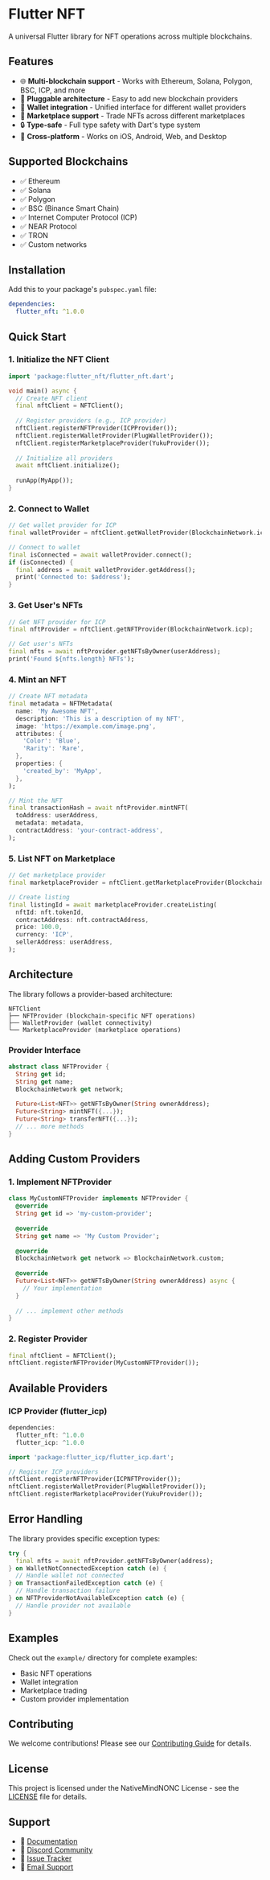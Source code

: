 # Flutter NFT

A universal Flutter library for NFT operations across multiple blockchains.

## Features

- 🌐 **Multi-blockchain support** - Works with Ethereum, Solana, Polygon, BSC, ICP, and more
- 🔌 **Pluggable architecture** - Easy to add new blockchain providers
- 💼 **Wallet integration** - Unified interface for different wallet providers
- 🛒 **Marketplace support** - Trade NFTs across different marketplaces
- 🔒 **Type-safe** - Full type safety with Dart's type system
- 📱 **Cross-platform** - Works on iOS, Android, Web, and Desktop

## Supported Blockchains

- ✅ Ethereum
- ✅ Solana
- ✅ Polygon
- ✅ BSC (Binance Smart Chain)
- ✅ Internet Computer Protocol (ICP)
- ✅ NEAR Protocol
- ✅ TRON
- ✅ Custom networks

## Installation

Add this to your package's `pubspec.yaml` file:

```yaml
dependencies:
  flutter_nft: ^1.0.0
```

## Quick Start

### 1. Initialize the NFT Client

```dart
import 'package:flutter_nft/flutter_nft.dart';

void main() async {
  // Create NFT client
  final nftClient = NFTClient();
  
  // Register providers (e.g., ICP provider)
  nftClient.registerNFTProvider(ICPProvider());
  nftClient.registerWalletProvider(PlugWalletProvider());
  nftClient.registerMarketplaceProvider(YukuProvider());
  
  // Initialize all providers
  await nftClient.initialize();
  
  runApp(MyApp());
}
```

### 2. Connect to Wallet

```dart
// Get wallet provider for ICP
final walletProvider = nftClient.getWalletProvider(BlockchainNetwork.icp);

// Connect to wallet
final isConnected = await walletProvider.connect();
if (isConnected) {
  final address = await walletProvider.getAddress();
  print('Connected to: $address');
}
```

### 3. Get User's NFTs

```dart
// Get NFT provider for ICP
final nftProvider = nftClient.getNFTProvider(BlockchainNetwork.icp);

// Get user's NFTs
final nfts = await nftProvider.getNFTsByOwner(userAddress);
print('Found ${nfts.length} NFTs');
```

### 4. Mint an NFT

```dart
// Create NFT metadata
final metadata = NFTMetadata(
  name: 'My Awesome NFT',
  description: 'This is a description of my NFT',
  image: 'https://example.com/image.png',
  attributes: {
    'Color': 'Blue',
    'Rarity': 'Rare',
  },
  properties: {
    'created_by': 'MyApp',
  },
);

// Mint the NFT
final transactionHash = await nftProvider.mintNFT(
  toAddress: userAddress,
  metadata: metadata,
  contractAddress: 'your-contract-address',
);
```

### 5. List NFT on Marketplace

```dart
// Get marketplace provider
final marketplaceProvider = nftClient.getMarketplaceProvider(BlockchainNetwork.icp);

// Create listing
final listingId = await marketplaceProvider.createListing(
  nftId: nft.tokenId,
  contractAddress: nft.contractAddress,
  price: 100.0,
  currency: 'ICP',
  sellerAddress: userAddress,
);
```

## Architecture

The library follows a provider-based architecture:

```
NFTClient
├── NFTProvider (blockchain-specific NFT operations)
├── WalletProvider (wallet connectivity)
└── MarketplaceProvider (marketplace operations)
```

### Provider Interface

```dart
abstract class NFTProvider {
  String get id;
  String get name;
  BlockchainNetwork get network;
  
  Future<List<NFT>> getNFTsByOwner(String ownerAddress);
  Future<String> mintNFT({...});
  Future<String> transferNFT({...});
  // ... more methods
}
```

## Adding Custom Providers

### 1. Implement NFTProvider

```dart
class MyCustomNFTProvider implements NFTProvider {
  @override
  String get id => 'my-custom-provider';
  
  @override
  String get name => 'My Custom Provider';
  
  @override
  BlockchainNetwork get network => BlockchainNetwork.custom;
  
  @override
  Future<List<NFT>> getNFTsByOwner(String ownerAddress) async {
    // Your implementation
  }
  
  // ... implement other methods
}
```

### 2. Register Provider

```dart
final nftClient = NFTClient();
nftClient.registerNFTProvider(MyCustomNFTProvider());
```

## Available Providers

### ICP Provider (flutter_icp)

```dart
dependencies:
  flutter_nft: ^1.0.0
  flutter_icp: ^1.0.0
```

```dart
import 'package:flutter_icp/flutter_icp.dart';

// Register ICP providers
nftClient.registerNFTProvider(ICPNFTProvider());
nftClient.registerWalletProvider(PlugWalletProvider());
nftClient.registerMarketplaceProvider(YukuProvider());
```

## Error Handling

The library provides specific exception types:

```dart
try {
  final nfts = await nftProvider.getNFTsByOwner(address);
} on WalletNotConnectedException catch (e) {
  // Handle wallet not connected
} on TransactionFailedException catch (e) {
  // Handle transaction failure
} on NFTProviderNotAvailableException catch (e) {
  // Handle provider not available
}
```

## Examples

Check out the `example/` directory for complete examples:

- Basic NFT operations
- Wallet integration
- Marketplace trading
- Custom provider implementation

## Contributing

We welcome contributions! Please see our [Contributing Guide](CONTRIBUTING.md) for details.

## License

This project is licensed under the NativeMindNONC License - see the [LICENSE](LICENSE) file for details.

## Support

- 📖 [Documentation](https://docs.flutter-nft.dev)
- 💬 [Discord Community](https://discord.gg/flutter-nft)
- 🐛 [Issue Tracker](https://github.com/your-org/flutter_nft/issues)
- 📧 [Email Support](mailto:support@flutter-nft.dev)